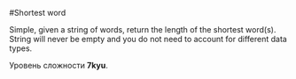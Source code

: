 #Shortest word

Simple, given a string of words, return the length of the shortest word(s). String will never be empty and you do not need to account for different data types.

Уровень сложности **7kyu**.